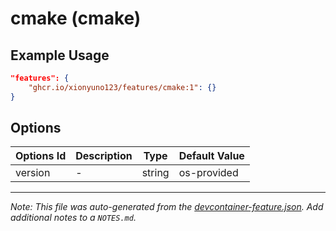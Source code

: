 
# cmake (cmake)



## Example Usage

```json
"features": {
    "ghcr.io/xionyuno123/features/cmake:1": {}
}
```

## Options

| Options Id | Description | Type | Default Value |
|-----|-----|-----|-----|
| version | - | string | os-provided |



---

_Note: This file was auto-generated from the [devcontainer-feature.json](https://github.com/xionyuno123/features/blob/main/src/cmake/devcontainer-feature.json).  Add additional notes to a `NOTES.md`._
